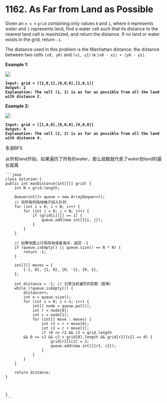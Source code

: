 # 1162. As Far from Land as Possible

Given an `n x n` `grid` containing only values `0` and `1`, where `0` represents water and `1` represents land, find a water cell such that its distance to the nearest land cell is maximized, and return the distance. If no land or water exists in the grid, return `-1`.

The distance used in this problem is the Manhattan distance: the distance between two cells `(x0, y0)` and `(x1, y1)` is `|x0 - x1| + |y0 - y1|`.

&#x20;

**Example 1:**

![](https://assets.leetcode.com/uploads/2019/05/03/1336\_ex1.JPG)

<pre><code><strong>Input: grid = [[1,0,1],[0,0,0],[1,0,1]]
</strong><strong>Output: 2
</strong><strong>Explanation: The cell (1, 1) is as far as possible from all the land with distance 2.
</strong></code></pre>

**Example 2:**

![](https://assets.leetcode.com/uploads/2019/05/03/1336\_ex2.JPG)

<pre><code><strong>Input: grid = [[1,0,0],[0,0,0],[0,0,0]]
</strong><strong>Output: 4
</strong><strong>Explanation: The cell (2, 2) is as far as possible from all the land with distance 4.
</strong></code></pre>

多源BFS

从所有land开始，如果遍历了所有的water，那么层数就代表了water到land的最长距离

````
```java
class Solution {
public int maxDistance(int[][] grid) {
    int N = grid.length;

    Queue<int[]> queue = new ArrayDeque<>();
    // 将所有的陆地格子加入队列
    for (int i = 0; i < N; i++) {
        for (int j = 0; j < N; j++) {
            if (grid[i][j] == 1) {
                queue.add(new int[]{i, j});
            }
        }
    }

    // 如果地图上只有陆地或者海洋，返回 -1
    if (queue.isEmpty() || queue.size() == N * N) {
        return -1;
    }

    int[][] moves = {
        {-1, 0}, {1, 0}, {0, -1}, {0, 1},
    };

    int distance = -1; // 记录当前遍历的层数（距离）
    while (!queue.isEmpty()) {
        distance++;
        int n = queue.size();
        for (int i = 0; i < n; i++) { 
            int[] node = queue.poll();
            int r = node[0];
            int c = node[1];
            for (int[] move : moves) {
                int r2 = r + move[0];
                int c2 = c + move[1];
                if (0 <= r2 && r2 < grid.length 
        && 0 <= c2 && c2 < grid[0].length && grid[r2][c2] == 0) {
                    grid[r2][c2] = 2;
                    queue.add(new int[]{r2, c2});
                }
            }
        }
    }

    return distance;
}



}
```
````
